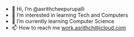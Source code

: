 - 👋 Hi, I’m @asrithcheepurupalli
- 👀 I’m interested in learning Tech and Computers
- 🌱 I’m currently learning Computer Science
- 📫 How to reach me work.asrithch@icloud.com


<!---
asrithcheepurupalli/asrithcheepurupalli is a ✨ special ✨ repository because its `README.md` (this file) appears on your GitHub profile.
You can click the Preview link to take a look at your changes.
--->
